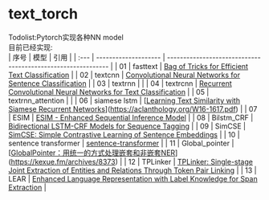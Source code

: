 # text_torch
Todolist:Pytorch实现各种NN model  
目前已经实现:  
| 序号 | 模型                 | 引用                                                         |
| :--- | -------------------- | ------------------------------------------------------------ |
| 01   | fasttext             | [Bag of Tricks for Efficient Text Classification](https://arxiv.org/pdf/1607.01759v2.pdf) |
| 02   | textcnn              | [Convolutional Neural Networks for Sentence Classification](https://arxiv.org/pdf/1408.5882.pdf) |
| 03   | textrnn              |                                                              |
| 04   | textrcnn             | [Recurrent Convolutional Neural Networks for Text Classification](http://www.nlpr.ia.ac.cn/cip/~liukang/liukangPageFile/Recurrent%20Convolutional%20Neural%20Networks%20for%20Text%20Classification.pdf) |
| 05   | textrnn_attention    |                                                              |
| 06   | siamese lstm         | [[Learning Text Similarity with Siamese Recurrent Networks](https://aclanthology.org/W16-1617.pdf)](https://aclanthology.org/W16-1617.pdf) |
| 07   | ESIM                 | [ESIM - Enhanced Sequential Inference Model](https://arxiv.org/pdf/1609.06038.pdf) |
| 08   | Bilstm_CRF           | [Bidirectional LSTM-CRF Models for Sequence Tagging](https://arxiv.org/abs/1508.01991) |
| 09   | SimCSE               | [SimCSE: Simple Contrastive Learning of Sentence Embeddings](https://arxiv.org/abs/2104.08821) |
| 10   | sentence transformer | [sentence-transformer](https://github.com/UKPLab/sentence-transformers) |
| 11   | Global_pointer       | [[GlobalPointer：用统一的方式处理嵌套和非嵌套NER](https://kexue.fm/archives/8373)](https://kexue.fm/archives/8373) |
| 12   | TPLinker             | [TPLinker: Single-stage Joint Extraction of Entities and Relations Through Token Pair Linking](https://arxiv.org/abs/2010.13415) |
| 13   | LEAR                 | [Enhanced Language Representation with Label Knowledge for Span Extraction](https://arxiv.org/pdf/2111.00884.pdf) |